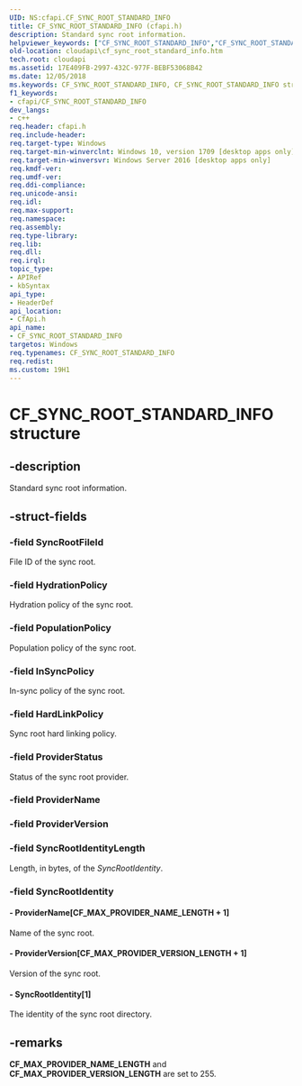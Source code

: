 ```yaml
---
UID: NS:cfapi.CF_SYNC_ROOT_STANDARD_INFO
title: CF_SYNC_ROOT_STANDARD_INFO (cfapi.h)
description: Standard sync root information.
helpviewer_keywords: ["CF_SYNC_ROOT_STANDARD_INFO","CF_SYNC_ROOT_STANDARD_INFO structure","cfapi/CF_SYNC_ROOT_STANDARD_INFO","cloudApi.cf_sync_root_standard_info"]
old-location: cloudapi\cf_sync_root_standard_info.htm
tech.root: cloudapi
ms.assetid: 17E409FB-2997-432C-977F-BEBF53068B42
ms.date: 12/05/2018
ms.keywords: CF_SYNC_ROOT_STANDARD_INFO, CF_SYNC_ROOT_STANDARD_INFO structure, cfapi/CF_SYNC_ROOT_STANDARD_INFO, cloudApi.cf_sync_root_standard_info
f1_keywords:
- cfapi/CF_SYNC_ROOT_STANDARD_INFO
dev_langs:
- c++
req.header: cfapi.h
req.include-header: 
req.target-type: Windows
req.target-min-winverclnt: Windows 10, version 1709 [desktop apps only]
req.target-min-winversvr: Windows Server 2016 [desktop apps only]
req.kmdf-ver: 
req.umdf-ver: 
req.ddi-compliance: 
req.unicode-ansi: 
req.idl: 
req.max-support: 
req.namespace: 
req.assembly: 
req.type-library: 
req.lib: 
req.dll: 
req.irql: 
topic_type:
- APIRef
- kbSyntax
api_type:
- HeaderDef
api_location:
- CfApi.h
api_name:
- CF_SYNC_ROOT_STANDARD_INFO
targetos: Windows
req.typenames: CF_SYNC_ROOT_STANDARD_INFO
req.redist: 
ms.custom: 19H1
---
```


# CF_SYNC_ROOT_STANDARD_INFO structure


## -description


Standard sync root information.


## -struct-fields




### -field SyncRootFileId

File ID of the sync root.


### -field HydrationPolicy

Hydration policy of the sync root.


### -field PopulationPolicy

Population policy of the sync root.


### -field InSyncPolicy

In-sync policy of the sync root.


### -field HardLinkPolicy

Sync root hard linking policy.


### -field ProviderStatus

Status of the sync root provider.


### -field ProviderName

 


### -field ProviderVersion

 


### -field SyncRootIdentityLength

Length, in bytes, of the <i>SyncRootIdentity</i>.


### -field SyncRootIdentity

 




#### - ProviderName[CF_MAX_PROVIDER_NAME_LENGTH + 1]

Name of the sync root.


#### - ProviderVersion[CF_MAX_PROVIDER_VERSION_LENGTH + 1]

Version of the sync root.


#### - SyncRootIdentity[1]

The identity of the sync root directory.


## -remarks



<b>CF_MAX_PROVIDER_NAME_LENGTH</b> and <b>CF_MAX_PROVIDER_VERSION_LENGTH</b>  are set to 255.



